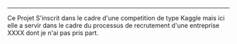 

-----

Ce Projet S'inscrit dans le cadre d'une competition de type Kaggle mais ici elle a servir dans le cadre du processus de recrutement d'une entreprise XXXX dont je n'ai pas pris part.

